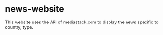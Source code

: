 # news-website
This website uses the API of mediastack.com to display the news specific to country, type.

